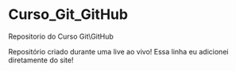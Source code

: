# Curso_Git_GitHub
 Repositorio do Curso Git\GitHub

 Repositório criado durante uma live ao vivo!
Essa linha eu adicionei diretamente do site!
